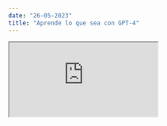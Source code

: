 ```yaml
---
date: "26-05-2023"
title: "Aprende lo que sea con GPT-4"
---
```

<iframe src="https://www.youtube.com/embed/9ujFAK9yKj4" allowfullscreen></iframe>
